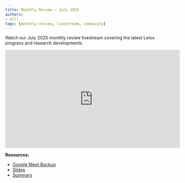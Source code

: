 ```yaml
---
title: Monthly Review – July 2025
authors:
- will
tags: [monthly-review, livestream, community]
---
```


Watch our July 2025 monthly review livestream covering the latest Leios progress and research developments.

<iframe width="560" height="315" src="https://www.youtube.com/embed/eRqTSl5_fiI" title="Leios Monthly Review - July 2025" frameborder="0" allow="accelerometer; autoplay; clipboard-write; encrypted-media; gyroscope; picture-in-picture; web-share" allowfullscreen></iframe>

**Resources:**
- [Google Meet Backup](https://drive.google.com/file/d/18N_sA_0cqpA4czm3Z-COlFkhQ4Idr2Mi/view?usp=sharing)
- [Slides](https://docs.google.com/presentation/d/1ZVoILMaM0pdxVIpUDwbb3GK_7lCMX-FOpKG7SVRxWnk/edit?usp=sharing)
- [Summary](https://docs.google.com/document/d/1aQDoP7DxnlnL87DNP1D00ig2lzDRaRou65rL2hFH7xY/edit?usp=sharing)
